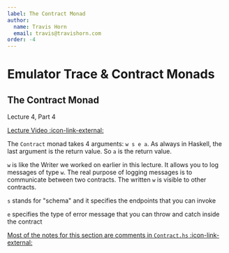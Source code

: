 ```yaml
---
label: The Contract Monad
author:
  name: Travis Horn
  email: travis@travishorn.com
order: -4
---
```


# Emulator Trace & Contract Monads

## The Contract Monad

Lecture 4, Part 4

[Lecture Video
:icon-link-external:](https://www.youtube.com/watch?v=yKX5Ce8Y0VQ&list=PLNEK_Ejlx3x230-g-U02issX5BiWAgmSi&index=4)

The `Contract` monad takes 4 arguments: `w s e a`. As always in Haskell, the last argument is the return value. So `a` is the return value.

`w` is like the Writer we worked on earlier in this lecture. It allows you to log messages of type `w`. The real purpose of logging messages is to communicate between two contracts. The written `w` is visible to other contracts.

`s` stands for "schema" and it specifies the endpoints that you can invoke

`e` specifies the type of error message that you can throw and catch inside the contract

[Most of the notes for this section are comments in `Contract.hs`
:icon-link-external:](https://github.com/travishorn/plutus-pioneer-program/blob/main/code/week04/src/Week04/Contract.hs)
